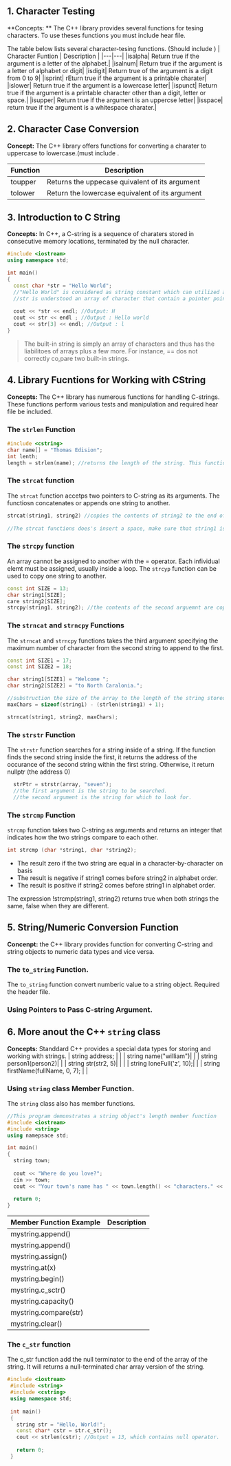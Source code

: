 ## 1. Character Testing 
**Concepts: ** The C++ library provides several functions for tesing characters. To use theses functions you must include <cctype> hear file.

The table below lists several character-tesing functions. (Should include <cctype>)
| Character Funtion | Description |
|---|---|
|isalpha| Return true if the argument is a letter of the alphabet.|
|isalnum| Return true if the argument is a letter of alphabet or digit|
|isdigit| Return true of the argument is a digit from 0 to 9|
|isprint| rEturn true if the argument is a printable charater|
|islower| Return true if the argument is a lowercase letter|
|ispunct| Return true if the argument is a printable character other than a digit, letter or space.|
|isupper| Return true if the argument is an uppercse letter|
|isspace| return true if the argument is a whitespace charater.|

## 2. Character Case Conversion
**Concept:** The C++ library offers functions for converting a charater to uppercase to lowercase.(must include <cctype>.

|Function|Description|
|---|---|
|toupper| Returns the uppecase quivalent of its argument|
|tolower| Return the lowercase equivalent of its argument|

## 3. Introduction to C String 
**Concepts:** In C++, a C-string is a sequence of charaters stored in consecutive memory locations, terminated by the null character.

```cpp
#include <iostream>
using namespace std; 

int main()
{
  const char *str = "Hello World";
  //"Hello World" is considered as string constant which can utilized a character array. 
  //str is understood an array of character that contain a pointer point to the first character of the array. 
  
  cout << *str << endl; //Output: H
  cout << str << endl ; //Output : Hello world 
  cout << str[3] << endl; //Output : l
}
```

  
> The built-in string is simply an array of characters and thus has the liabilitoes of arrays plus a few more. For instance, == dos not correctly co,pare two built-in strings.

## 4. Library Fucntions for Working with CString
**Concepts:** The C++ library has numerous functions for handling C-strings. These functions perform various tests and manipulation and required <cstring> hear file be included.
  
### The `strlen` Function 

```cpp
#include <cstring>
char name[] = "Thomas Edision"; 
int lenth; 
length = strlen(name); //returns the length of the string. This function looks for the null terminator to indicate the end of the string. 
```

### The `strcat` function 
The `strcat` function accetps two pointers to C-string as its arguments. The functiosn concatenates or appends one string to another. 
```cpp
strcat(string1, string2) //copies the contents of string2 to the end of string1
  
//The strcat functions does's insert a space, make sure that string1 is large enough to get the copy of string2 + null operator.
```
### The `strcpy` function 
An array cannot be assigned to another with the = operator. Each infividual elemt must be assigned, usually inside a loop. The `strcyp` function can be used to copy one string to another. 

```cpp 
const int SIZE = 13;
char string1[SIZE]; 
care string2[SIZE];
strcpy(string1, string2); //the contents of the second arguemnt are copied to the memory location specified by the first argument, including the null operator. 
```
### The `strncat` and `strncpy` Functions 
The `strncat` and `strncpy` functions takes the third argument specifying the maximum number of character from the second string to append to the first. 

```cpp
const int SIZE1 = 17; 
const int SIZE2 = 18; 

char string1[SIZE1] = "Welcome "; 
char string2[SIZE2] = "to North Caralonia.";

//substruction the size of the array to the length of the string stored in the array pluse 1 or \0
maxChars = sizeof(string1) - (strlen(string1) + 1); 

strncat(string1, string2, maxChars);
```
### The `strstr` Function 
The `strstr` function searches for a string inside of a string. If the function finds the second string inside the first, it returns the address of the occurance of the second string within the first string. Otherwise, it return nullptr (the address 0)
```cpp
  strPtr = strstr(array, "seven"); 
  //the first argument is the string to be searched.
  //the second argument is the string for which to look for. 
```
### The `strcmp` Function
`strcmp` function takes two C-string as arguments and returns an integer that indicates how the two strings compare to each other.
```cpp
int strcmp (char *string1, char *string2);
```
- The result zero if the two string are equal in a character-by-character on basis
- The result is negative if string1 comes before string2 in alphabet order.
- The result is positive if string2 comes before string1 in alphabet order.

The expression !strcmp(string1, string2) returns true when both strings the same, false when they are different.

## 5. String/Numeric Conversion Function 
**Concenpt:** the C++ library provides function for converting C-string and string objects to numeric data types and vice versa.

### The `to_string` Function. 
The `to_string` function convert numberic value to a string object. Required the <string> header file.

### Using Pointers to Pass C-string Argument. 

## 6. More anout the C++ `string` class
**Concepts:** Standdard C++ provides a special data types for storing and working with strings.
| string address; | |
| string name("william")| |
| string person1(person2)| |
| string str(str2, 5)| | |
| string loneFull('z', 10);| |
| string firstName(fullName, 0, 7); | |

### Using `string` class Member Function. 
The `string` class also has member functions. 
```cpp
//This program demonstrates a string object's length member function 
#include <iostream>
#include <string>
using namepsace std;

int main()
{
  string town; 
  
  cout << "Where do you love?"; 
  cin >> town; 
  cout << "Your town's name has " << town.length() << "characters." << endl;
  
  return 0; 
}
```
  |Member Function Example|Description|
  |---|---|
  |mystring.append()| |
  |mystring.append()| |
  |mystring.assign()| |
  |mystring.at(x) | |
  |mystring.begin()| |
  |mystring.c_sctr()| |
  |mystring.capacity()| |
  |mystring.compare(str)||
  |mystring.clear()||
  
 ### The `c_str` function 
 The c_str function add the null terminator to the end of the array of the string. It will returns a null-terminated char array version of the string. 
 ```cpp
 #include <iostream>
  #include <string>
  #include <cstring>
  using namespace std; 
  
  int main()
  {
    string str = "Hello, World!";
    const char* cstr = str.c_str(); 
    cout << strlen(cstr); //Output = 13, which contains null operator. 
  
    return 0; 
  }
  
